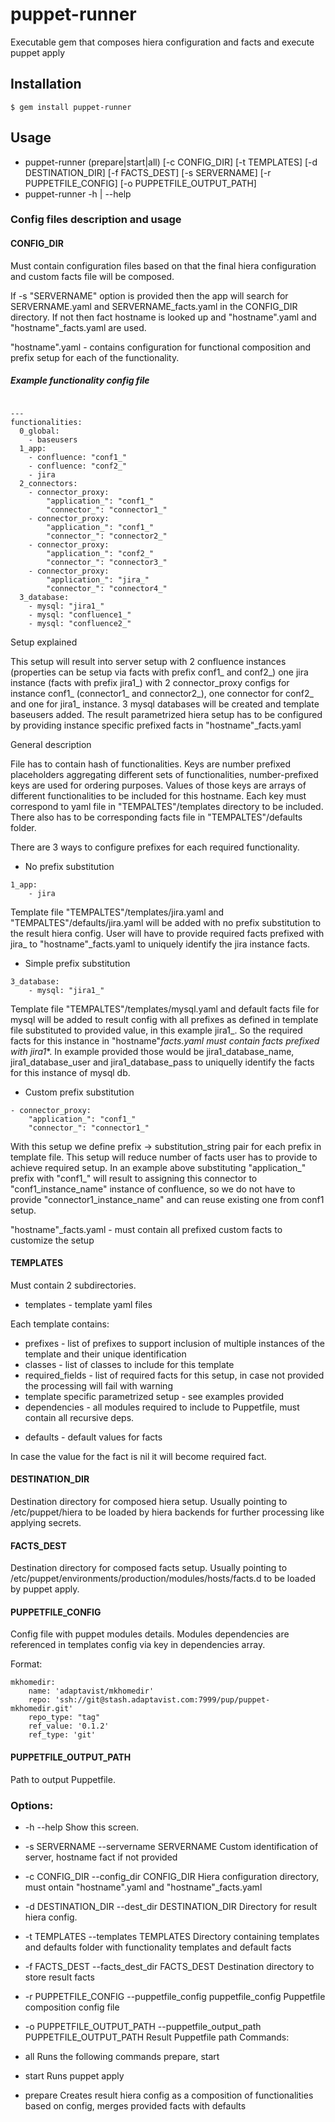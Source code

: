 # puppet-runner

Executable gem that composes hiera configuration and facts and execute puppet apply 

## Installation

    $ gem install puppet-runner

## Usage

*  puppet-runner (prepare|start|all) [-c CONFIG_DIR] [-t TEMPLATES] [-d DESTINATION_DIR] [-f FACTS_DEST] [-s SERVERNAME] [-r PUPPETFILE_CONFIG] [-o PUPPETFILE_OUTPUT_PATH]
*  puppet-runner -h | --help


### Config files description and usage

#### CONFIG_DIR

Must contain configuration files based on that the final hiera configuration and custom facts file will be composed.

If -s "SERVERNAME" option is provided then the app will search for SERVERNAME.yaml and SERVERNAME_facts.yaml in the CONFIG_DIR directory. If not then fact hostname is looked up and "hostname".yaml and "hostname"_facts.yaml are used.

"hostname".yaml - contains configuration for functional composition and prefix setup for each of the functionality.

##### Example functionality config file

```

---
functionalities:
  0_global:
    - baseusers
  1_app:
    - confluence: "conf1_"
    - confluence: "conf2_"
    - jira
  2_connectors:
    - connector_proxy:
        "application_": "conf1_"
        "connector_": "connector1_"
    - connector_proxy: 
        "application_": "conf1_"
        "connector_": "connector2_"
    - connector_proxy: 
        "application_": "conf2_"
        "connector_": "connector3_"
    - connector_proxy: 
        "application_": "jira_"
        "connector_": "connector4_"
  3_database:
    - mysql: "jira1_"
    - mysql: "confluence1_"
    - mysql: "confluence2_"

```

Setup explained

This setup will result into server setup with 2 confluence instances (properties can be setup via facts with prefix conf1_  and conf2_) one jira instance (facts with prefix jira1_) with 2 connector_proxy configs for instance conf1_ (connector1_ and connector2_), one connector for conf2_ and one for jira1_ instance. 3 mysql databases will be created and template baseusers added. The result parametrized hiera setup has to be configured by providing instance specific prefixed facts in "hostname"_facts.yaml

General description

File has to contain hash of functionalities. Keys are number prefixed placeholders aggregating different sets of functionalities, number-prefixed keys are used for ordering purposes. Values of those keys are arrays of different functionalities to be included for this hostname. Each key must correspond to yaml file in "TEMPALTES"/templates directory to be included. There also has to be corresponding facts file in "TEMPALTES"/defaults folder. 

There are 3 ways to configure prefixes for each required functionality. 

- No prefix substitution

```
1_app:
    - jira

```

Template file "TEMPALTES"/templates/jira.yaml and "TEMPALTES"/defaults/jira.yaml will be added with no prefix substitution to the result hiera config. User will have to provide required facts prefixed with jira_ to "hostname"_facts.yaml to uniquely identify the jira instance facts.

- Simple prefix substitution

```
3_database:
    - mysql: "jira1_"
```

Template file "TEMPALTES"/templates/mysql.yaml and default facts file for mysql will be added to result config with all prefixes as defined in template file substituted to provided value, in this example jira1_. So the required facts for this instance in "hostname"_facts.yaml must contain facts prefixed with jira1_*. In example provided those would be jira1_database_name, jira1_database_user and jira1_database_pass to uniquelly identify the facts for this instance of mysql db. 

- Custom prefix substitution

```
- connector_proxy:
    "application_": "conf1_"
    "connector_": "connector1_"
```

With this setup we define prefix -> substitution_string pair for each prefix in template file. This setup will reduce number of facts user has to provide to achieve required setup. In an example above substituting "application_" prefix with "conf1_" will result to assigning this connector to "conf1_instance_name" instance of confluence, so we do not have to provide "connector1_instance_name" and can reuse existing one from conf1 setup.

"hostname"_facts.yaml - must contain all prefixed custom facts to customize the setup 

#### TEMPLATES
Must contain 2 subdirectories.
- templates - template yaml files

Each template contains:
* prefixes - list of prefixes to support inclusion of multiple instances of the template and their unique identification
* classes - list of classes to include for this template
* required_fields - list of required facts for this setup, in case not provided the processing will fail with warning
* template specific parametrized setup - see examples provided
* dependencies - all modules required to include to Puppetfile, must contain all recursive deps.

- defaults - default values for facts

In case the value for the fact is nil it will become required fact. 

#### DESTINATION_DIR

Destination directory for composed hiera setup. Usually pointing to /etc/puppet/hiera to be loaded by hiera backends for further processing like applying secrets.

#### FACTS_DEST

Destination directory for composed facts setup. Usually pointing to /etc/puppet/environments/production/modules/hosts/facts.d to be loaded by puppet apply.

#### PUPPETFILE_CONFIG

Config file with puppet modules details. Modules dependencies are referenced in templates config via key in dependencies array.

Format:

```
mkhomedir: 
    name: 'adaptavist/mkhomedir'
    repo: 'ssh://git@stash.adaptavist.com:7999/pup/puppet-mkhomedir.git'
    repo_type: "tag"
    ref_value: '0.1.2'
    ref_type: 'git'
```

#### PUPPETFILE_OUTPUT_PATH

Path to output Puppetfile. 

### Options:

*  -h --help                                       Show this screen.
*  -s SERVERNAME --servername SERVERNAME           Custom identification of server, hostname fact if not provided
*  -c CONFIG_DIR --config_dir CONFIG_DIR           Hiera configuration directory, must ontain "hostname".yaml and "hostname"_facts.yaml
*  -d DESTINATION_DIR --dest_dir DESTINATION_DIR   Directory for result hiera config.
*  -t TEMPLATES --templates TEMPLATES              Directory containing templates and defaults folder with functionality templates and default facts
*  -f FACTS_DEST --facts_dest_dir FACTS_DEST       Destination directory to store result facts
*  -r PUPPETFILE_CONFIG --puppetfile_config puppetfile_config                Puppetfile composition config file
*  -o PUPPETFILE_OUTPUT_PATH --puppetfile_output_path PUPPETFILE_OUTPUT_PATH Result Puppetfile path
Commands:

*  all           Runs the following commands prepare, start 
*  start         Runs puppet apply 
*  prepare       Creates result hiera config as a composition of functionalities based on config, merges provided facts with defaults


